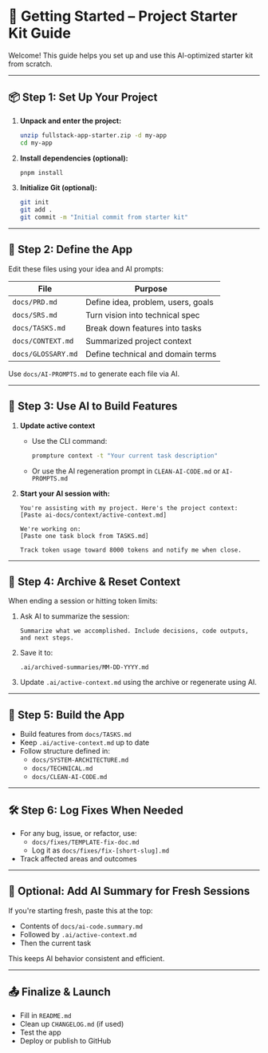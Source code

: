 # 🚀 Getting Started – Project Starter Kit Guide

Welcome! This guide helps you set up and use this AI-optimized starter kit from scratch.

---

## 📦 Step 1: Set Up Your Project

1. **Unpack and enter the project:**
   ```bash
   unzip fullstack-app-starter.zip -d my-app
   cd my-app
   ```

2. **Install dependencies (optional):**
   ```bash
   pnpm install
   ```

3. **Initialize Git (optional):**
   ```bash
   git init
   git add .
   git commit -m "Initial commit from starter kit"
   ```

---

## 📘 Step 2: Define the App

Edit these files using your idea and AI prompts:

| File                   | Purpose                                   |
|------------------------|-------------------------------------------|
| `docs/PRD.md`          | Define idea, problem, users, goals        |
| `docs/SRS.md`          | Turn vision into technical spec           |
| `docs/TASKS.md`        | Break down features into tasks            |
| `docs/CONTEXT.md`      | Summarized project context                |
| `docs/GLOSSARY.md`     | Define technical and domain terms         |

Use `docs/AI-PROMPTS.md` to generate each file via AI.

---

## 🤖 Step 3: Use AI to Build Features

1. **Update active context**
   - Use the CLI command:
     ```bash
     prompture context -t "Your current task description"
     ```
   - Or use the AI regeneration prompt in `CLEAN-AI-CODE.md` or `AI-PROMPTS.md`

2. **Start your AI session with:**
   ``` 
   You're assisting with my project. Here's the project context:
   [Paste ai-docs/context/active-context.md]

   We're working on:
   [Paste one task block from TASKS.md]

   Track token usage toward 8000 tokens and notify me when close.
   ```

---

## 🔁 Step 4: Archive & Reset Context

When ending a session or hitting token limits:

1. Ask AI to summarize the session:
   ``` 
   Summarize what we accomplished. Include decisions, code outputs, and next steps.
   ```
2. Save it to:
   ```
   .ai/archived-summaries/MM-DD-YYYY.md
   ```
3. Update `.ai/active-context.md` using the archive or regenerate using AI.

---

## 🧱 Step 5: Build the App

- Build features from `docs/TASKS.md`
- Keep `.ai/active-context.md` up to date
- Follow structure defined in:
  - `docs/SYSTEM-ARCHITECTURE.md`
  - `docs/TECHNICAL.md`
  - `docs/CLEAN-AI-CODE.md`

---

## 🛠 Step 6: Log Fixes When Needed

- For any bug, issue, or refactor, use:
  - `docs/fixes/TEMPLATE-fix-doc.md`
  - Log it as `docs/fixes/fix-[short-slug].md`
- Track affected areas and outcomes

---

## 📄 Optional: Add AI Summary for Fresh Sessions

If you're starting fresh, paste this at the top:
- Contents of `docs/ai-code.summary.md`
- Followed by `.ai/active-context.md`
- Then the current task

This keeps AI behavior consistent and efficient.

---

## 📤 Finalize & Launch

- Fill in `README.md`
- Clean up `CHANGELOG.md` (if used)
- Test the app
- Deploy or publish to GitHub